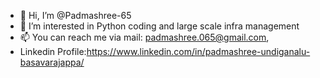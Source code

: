 - 👋 Hi, I’m @Padmashree-65
- 👀 I’m interested in Python coding and large scale infra management 
- 📫 You can reach me via mail: padmashree.065@gmail.com, 
-    Linkedin Profile:https://www.linkedin.com/in/padmashree-undiganalu-basavarajappa/

<!---
Padmashree-65/Padmashree-65 is a ✨ special ✨ repository because its `README.md` (this file) appears on your GitHub profile.
You can click the Preview link to take a look at your changes.
--->
